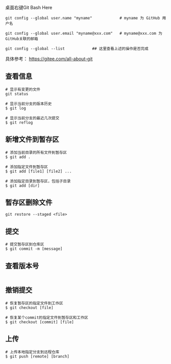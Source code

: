 桌面右键Git Bash Here

```shell
git config --global user.name "myname"  		  # myname 为 GitHub 用户名
 
git config --global user.email "myname@xxx.com"   # myname@xxx.com 为 GitHub关联的邮箱

git config --global --list            ## 这里查看上述的操作是否完成
```

具体参考： https://gitee.com/all-about-git

## 查看信息

```shell
# 显示有变更的文件
git status

# 显示当前分支的版本历史
$ git log

# 显示当前分支的最近几次提交
$ git reflog
```



## 新增文件到暂存区

```shell
# 添加当前目录的所有文件到暂存区
$ git add .

# 添加指定文件到暂存区
$ git add [file1] [file2] ...

# 添加指定目录到暂存区，包括子目录
$ git add [dir]

```

## 暂存区删除文件

```shell
git restore --staged <file>
```

## 提交

```shell
# 提交暂存区到仓库区
$ git commit -m [message]
```

## 查看版本号

```shell

```



## 撤销提交

```shell
# 恢复暂存区的指定文件到工作区
$ git checkout [file]

# 恢复某个commit的指定文件到暂存区和工作区
$ git checkout [commit] [file]
```

## 上传

```shell
# 上传本地指定分支到远程仓库
$ git push [remote] [branch]
```

